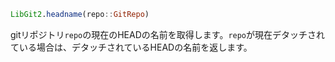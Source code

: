 ```julia
LibGit2.headname(repo::GitRepo)
```

gitリポジトリ`repo`の現在のHEADの名前を取得します。`repo`が現在デタッチされている場合は、デタッチされているHEADの名前を返します。
